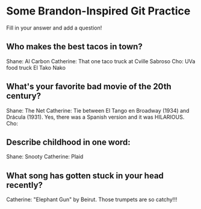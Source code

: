 # Some Brandon-Inspired Git Practice
Fill in your answer and add a question!

## Who makes the best tacos in town?
Shane: Al Carbon
Catherine: That one taco truck at Cville Sabroso
Cho: UVa food truck El Tako Nako

## What's your favorite bad movie of the 20th century?
Shane: The Net
Catherine: Tie between El Tango en Broadway (1934) and Drácula (1931). Yes, there was a Spanish version and it was HILARIOUS.
Cho: 

## Describe childhood in one word:
Shane: Snooty
Catherine: Plaid

## What song has gotten stuck in your head recently?
Catherine: "Elephant Gun" by Beirut. Those trumpets are so catchy!!!
